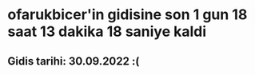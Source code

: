 # ofarukbicer'in gidisine son 1 gun 18 saat 13 dakika 18 saniye kaldi

## Gidis tarihi: 30.09.2022 :(